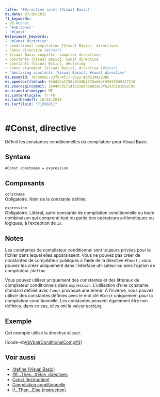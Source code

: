 ```yaml
---
title: '#Directive const (Visual Basic)'
ms.date: 07/20/2015
f1_keywords:
- vb.#Const
- '#vb.Const'
- '#Const'
helpviewer_keywords:
- '#Const directive'
- conditional compilation [Visual Basic], directives
- Const directive (#Const)
- Visual Basic compiler, compiler directives
- constants [Visual Basic], Const directive
- constants [Visual Basic], declaring
- Const statement [Visual Basic], directive (#Const)
- 'declaring constants [Visual Basic], #const directive'
ms.assetid: 707669e5-23f9-4f17-8622-a0d534429386
ms.openlocfilehash: 9b8d2da2158a8244b4533eb6ef49049949417216
ms.sourcegitcommit: 3094dcd17141b32a570a82ae3f62a331616e2c9c
ms.translationtype: MT
ms.contentlocale: fr-FR
ms.lasthandoff: 10/01/2019
ms.locfileid: "71696851"
---
```

# <a name="const-directive"></a>#Const, directive
Définit les constantes conditionnelles du compilateur pour Visual Basic.  
  
## <a name="syntax"></a>Syntaxe  
  
```vb  
#Const constname = expression  
```  
  
## <a name="parts"></a>Composants  
 `constname`  
 Obligatoire. Nom de la constante définie.  
  
 `expression`  
 Obligatoire. Littéral, autre constante de compilation conditionnelle ou toute combinaison qui comprend tout ou partie des opérateurs arithmétiques ou logiques, à l’exception de `Is`.  
  
## <a name="remarks"></a>Notes  
 Les constantes de compilateur conditionnel sont toujours privées pour le fichier dans lequel elles apparaissent. Vous ne pouvez pas créer de constantes de compilateur publiques à l’aide de la directive `#Const` ; vous pouvez les créer uniquement dans l’interface utilisateur ou avec l’option de compilateur `/define`.  
  
 Vous pouvez utiliser uniquement des constantes et des littéraux de compilateur conditionnels dans `expression`. L’utilisation d’une constante standard définie avec `Const` provoque une erreur. À l’inverse, vous pouvez utiliser des constantes définies avec le mot clé `#Const` uniquement pour la compilation conditionnelle. Les constantes peuvent également être non définies. dans ce cas, elles ont la valeur `Nothing`.  
  
## <a name="example"></a>Exemple  
 Cet exemple utilise la directive `#Const`.  
  
 [!code-vb[VbVbalrConditionalComp#3](~/samples/snippets/visualbasic/VS_Snippets_VBCSharp/VbVbalrConditionalComp/VB/Class1.vb#3)]  
  
## <a name="see-also"></a>Voir aussi

- [/define (Visual Basic)](../../../visual-basic/reference/command-line-compiler/define.md)
- [#If...Then...#Else, directives](../../../visual-basic/language-reference/directives/if-then-else-directives.md)
- [Const (instruction)](../../../visual-basic/language-reference/statements/const-statement.md)
- [Compilation conditionnelle](../../../visual-basic/programming-guide/program-structure/conditional-compilation.md)
- [If...Then...Else (instruction)](../../../visual-basic/language-reference/statements/if-then-else-statement.md)

